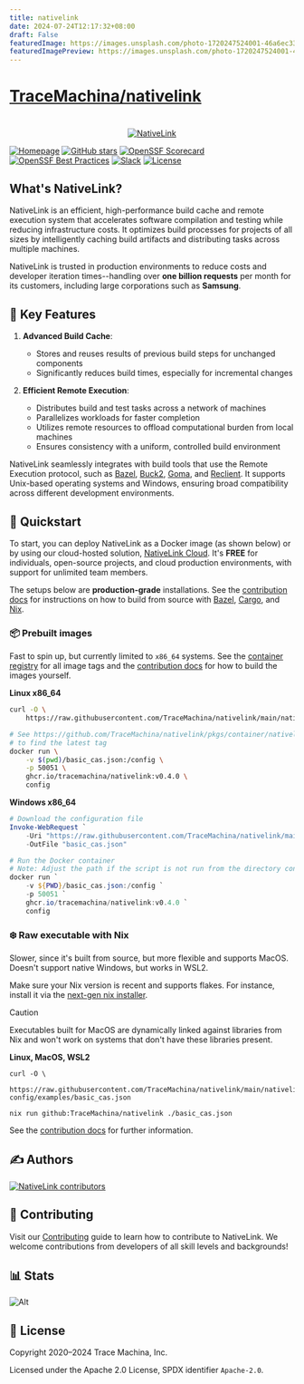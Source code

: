 ```yaml
---
title: nativelink
date: 2024-07-24T12:17:32+08:00
draft: False
featuredImage: https://images.unsplash.com/photo-1720247524001-46a6ec33c60b?ixid=M3w0NjAwMjJ8MHwxfHJhbmRvbXx8fHx8fHx8fDE3MjE3OTQ1OTh8&ixlib=rb-4.0.3
featuredImagePreview: https://images.unsplash.com/photo-1720247524001-46a6ec33c60b?ixid=M3w0NjAwMjJ8MHwxfHJhbmRvbXx8fHx8fHx8fDE3MjE3OTQ1OTh8&ixlib=rb-4.0.3
---
```


# [TraceMachina/nativelink](https://github.com/TraceMachina/nativelink)

#
<p align="center">
  <a href="https://www.nativelink.com">
    <picture>
      <source media="(prefers-color-scheme: dark)" srcset="https://raw.githubusercontent.com/tracemachina/nativelink/main/docs/src/assets/logo-dark.svg"/>
      <source media="(prefers-color-scheme: light)" srcset="https://raw.githubusercontent.com/tracemachina/nativelink/main/docs/src/assets/logo-light.svg"/>
      <img alt="NativeLink" src="https://raw.githubusercontent.com/tracemachina/nativelink/main/docs/src/assets/logo-light.svg"/>
    </picture>
  </a>
</p>

[![Homepage](https://img.shields.io/badge/Homepage-8A2BE2)](https://nativelink.com)
[![GitHub stars](https://img.shields.io/github/stars/tracemachina/nativelink?style=social)](https://github.com/TraceMachina/nativelink)
[![OpenSSF Scorecard](https://api.securityscorecards.dev/projects/github.com/TraceMachina/nativelink/badge)](https://securityscorecards.dev/viewer/?uri=github.com/TraceMachina/nativelink)
[![OpenSSF Best Practices](https://www.bestpractices.dev/projects/8050/badge)](https://www.bestpractices.dev/projects/8050)
[![Slack](https://img.shields.io/badge/slack--channel-blue?logo=slack)](https://nativelink.slack.com/join/shared_invite/zt-281qk1ho0-krT7HfTUIYfQMdwflRuq7A#/shared-invite/email)
[![License](https://img.shields.io/badge/License-Apache_2.0-blue.svg)](https://opensource.org/licenses/Apache-2.0)

## What's NativeLink?

NativeLink is an efficient, high-performance build cache and remote execution system that accelerates software compilation and testing while reducing infrastructure costs. It optimizes build processes for projects of all sizes by intelligently caching build artifacts and distributing tasks across multiple machines.

NativeLink is trusted in production environments to reduce costs and developer iteration times--handling over **one billion requests** per month for its customers, including large corporations such as **Samsung**.

## 🔑 Key Features

1. **Advanced Build Cache**:
   - Stores and reuses results of previous build steps for unchanged components
   - Significantly reduces build times, especially for incremental changes

2. **Efficient Remote Execution**:
   - Distributes build and test tasks across a network of machines
   - Parallelizes workloads for faster completion
   - Utilizes remote resources to offload computational burden from local machines
   - Ensures consistency with a uniform, controlled build environment

NativeLink seamlessly integrates with build tools that use the Remote Execution protocol, such as [Bazel](https://bazel.build), [Buck2](https://buck2.build), [Goma](https://chromium.googlesource.com/infra/goma/client/), and [Reclient](https://github.com/bazelbuild/reclient). It supports Unix-based operating systems and Windows, ensuring broad compatibility across different development environments.

## 🚀 Quickstart

To start, you can deploy NativeLink as a Docker image (as shown below) or by using our cloud-hosted solution, [NativeLink Cloud](https://app.nativelink.com). It's **FREE** for individuals, open-source projects, and cloud production environments, with support for unlimited team members.

The setups below are **production-grade** installations. See the [contribution docs](https://docs.nativelink.com/contribute/nix/) for instructions on how to build from source with [Bazel](https://docs.nativelink.com/contribute/bazel/), [Cargo](https://docs.nativelink.com/contribute/cargo/), and [Nix](https://docs.nativelink.com/contribute/nix/).


### 📦 Prebuilt images

Fast to spin up, but currently limited to `x86_64` systems. See the [container
registry](https://github.com/TraceMachina/nativelink/pkgs/container/nativelink)
for all image tags and the [contribution docs](https://docs.nativelink.com/contribute/nix)
for how to build the images yourself.

**Linux x86_64**

```bash
curl -O \
    https://raw.githubusercontent.com/TraceMachina/nativelink/main/nativelink-config/examples/basic_cas.json

# See https://github.com/TraceMachina/nativelink/pkgs/container/nativelink
# to find the latest tag
docker run \
    -v $(pwd)/basic_cas.json:/config \
    -p 50051 \
    ghcr.io/tracemachina/nativelink:v0.4.0 \
    config
```

**Windows x86_64**

```powershell
# Download the configuration file
Invoke-WebRequest `
    -Uri "https://raw.githubusercontent.com/TraceMachina/nativelink/main/nativelink-config/examples/basic_cas.json" `
    -OutFile "basic_cas.json"

# Run the Docker container
# Note: Adjust the path if the script is not run from the directory containing basic_cas.json
docker run `
    -v ${PWD}/basic_cas.json:/config `
    -p 50051 `
    ghcr.io/tracemachina/nativelink:v0.4.0 `
    config
```

### ❄️ Raw executable with Nix

Slower, since it's built from source, but more flexible and supports MacOS.
Doesn't support native Windows, but works in WSL2.

Make sure your Nix version is recent and supports flakes. For instance, install
it via the [next-gen nix installer](https://github.com/NixOS/experimental-nix-installer).

> [!CAUTION]
> Executables built for MacOS are dynamically linked against libraries from Nix
> and won't work on systems that don't have these libraries present.

**Linux, MacOS, WSL2**

```
curl -O \
    https://raw.githubusercontent.com/TraceMachina/nativelink/main/nativelink-config/examples/basic_cas.json

nix run github:TraceMachina/nativelink ./basic_cas.json
```

See the [contribution docs](https://docs.nativelink.com/contribute/nix) for further information.

## ✍️ Authors

<a href="https://github.com/tracemachina/nativelink/graphs/contributors" aria-label="View contributors of the NativeLink project on GitHub">
  <img src="https://contrib.rocks/image?repo=tracemachina/nativelink" alt="NativeLink contributors" loading="lazy" />
</a>

## 🤝 Contributing

Visit our [Contributing](https://github.com/tracemachina/nativelink/blob/main/CONTRIBUTING.md) guide to learn how to contribute to NativeLink. We welcome contributions from developers of all skill levels and backgrounds!

## 📊 Stats

![Alt](https://repobeats.axiom.co/api/embed/d8bfc6d283632c060beaab1e69494c2f7774a548.svg "Repobeats analytics image")

## 📜 License

Copyright 2020–2024 Trace Machina, Inc.

Licensed under the Apache 2.0 License, SPDX identifier `Apache-2.0`.
